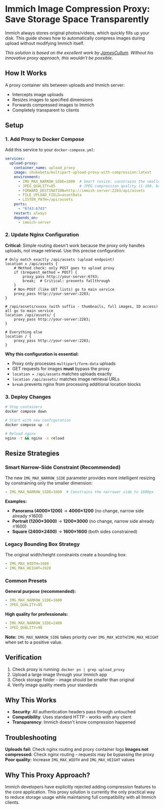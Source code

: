 # Immich Image Compression Proxy: Save Storage Space Transparently

Immich always stores original photos/videos, which quickly fills up your disk. This guide shows how to automatically compress images during upload without modifying Immich itself.

*This solution is based on the excellent work by [JamesCullum](https://gist.github.com/JamesCullum/6604e504318dd326a507108f59ca7dcd). Without his innovative proxy approach, this wouldn't be possible.*

## How It Works

A proxy container sits between uploads and Immich server:
- Intercepts image uploads
- Resizes images to specified dimensions  
- Forwards compressed images to Immich
- Completely transparent to clients

## Setup

### 1. Add Proxy to Docker Compose

Add this service to your `docker-compose.yml`:

```yaml
services:
  upload-proxy:
    container_name: upload_proxy
    image: shukebeta/multipart-upload-proxy-with-compression:latest
    environment:
      - IMG_MAX_NARROW_SIDE=1600  # Smart resize: constrains the smaller dimension (recommended)
      - JPEG_QUALITY=85           # JPEG compression quality (1-100, balances size and quality)
      - FORWARD_DESTINATION=http://immich-server:2283/api/assets
      - FILE_UPLOAD_FIELD=assetData
      - LISTEN_PATH=/api/assets
    ports:
      - "6743:6743"
    restart: always
    depends_on:
      - immich-server
```

### 2. Update Nginx Configuration

**Critical:** Simple routing doesn't work because the proxy only handles uploads, not image retrieval. Use this precise configuration:

```nginx
# Only match exactly /api/assets (upload endpoint)
location = /api/assets {
    # Method check: only POST goes to upload proxy
    if ($request_method = POST) {
        proxy_pass http://your-server:6743;
        break;  # Critical: prevents fallthrough
    }
    # Non-POST (like GET lists) go to main service
    proxy_pass http://your-server:2283;
}

# /api/assets/xxxxx (with suffix - thumbnails, full images, ID access) all go to main service
location /api/assets/ {
    proxy_pass http://your-server:2283;
}

# Everything else
location / {
    proxy_pass http://your-server:2283;
}
```

**Why this configuration is essential:**
- Proxy only processes `multipart/form-data` uploads
- GET requests for images **must** bypass the proxy
- `location = /api/assets` matches uploads exactly  
- `location /api/assets/` matches image retrieval URLs
- `break` prevents nginx from processing additional location blocks

### 3. Deploy Changes

```bash
# Stop containers
docker compose down

# Start with new configuration
docker compose up -d

# Reload nginx
nginx -t && nginx -s reload
```

## Resize Strategies

### Smart Narrow-Side Constraint (Recommended)

The new `IMG_MAX_NARROW_SIDE` parameter provides more intelligent resizing by constraining only the smaller dimension:

```yaml
- IMG_MAX_NARROW_SIDE=1600  # Constrains the narrower side to 1600px
```

**Examples:**
- **Panorama (4000×1200)** → **4000×1200** (no change, narrow side already ≤1600)
- **Portrait (1200×3000)** → **1200×3000** (no change, narrow side already ≤1600)
- **Square (2400×2400)** → **1600×1600** (both sides constrained)

### Legacy Bounding Box Strategy

The original width/height constraints create a bounding box:

```yaml
- IMG_MAX_WIDTH=1080
- IMG_MAX_HEIGHT=1920
```

### Common Presets

**General purpose (recommended):**
```yaml
- IMG_MAX_NARROW_SIDE=1600
- JPEG_QUALITY=85
```

**High quality for professionals:**
```yaml
- IMG_MAX_NARROW_SIDE=2400  
- JPEG_QUALITY=90
```

**Note:** `IMG_MAX_NARROW_SIDE` takes priority over `IMG_MAX_WIDTH`/`IMG_MAX_HEIGHT` when set to a positive value.

## Verification

1. Check proxy is running: `docker ps | grep upload_proxy`
2. Upload a large image through your Immich app
3. Check storage folder - image should be smaller than original
4. Verify image quality meets your standards

## Why This Works

- **Security**: All authentication headers pass through untouched
- **Compatibility**: Uses standard HTTP - works with any client
- **Transparency**: Immich doesn't know compression happened

## Troubleshooting

**Uploads fail:** Check nginx routing and proxy container logs
**Images not compressed:** Check nginx routing - requests may be bypassing the proxy
**Poor quality:** Increase `IMG_MAX_WIDTH` and `IMG_MAX_HEIGHT` values

## Why This Proxy Approach?

Immich developers have explicitly rejected adding compression features to the core application. This proxy solution is currently the only practical way to reduce storage usage while maintaining full compatibility with all Immich clients.